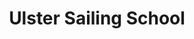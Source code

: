 ---
title: "Ulster Sailing School"
address: "77a, Irish Quarter West, Carrickfergus, Co. Antrim BT38 8AT"
tel: "028 9332 6304"
county: "Antrim"
category: "Sailing"
type: "Content"
lat: "54.714722"
lng: "-5.81262"
---